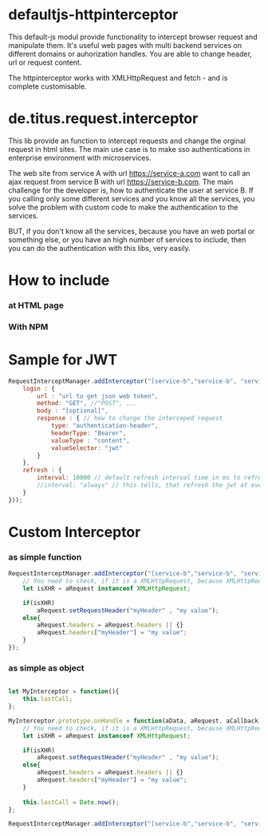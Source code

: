 # defaultjs-httpinterceptor

This default-js modul provide functionality to intercept browser request and manipulate them. It's useful web pages with multi backend services on different domains or auhorization handles. You are able to change header, url or request content.

The httpinterceptor works with XMLHttpRequest and fetch - and is complete customisable.

# de.titus.request.interceptor

This lib provide an function to intercept requests and change the orginal request in html sites. The main use case is to make sso authentications in enterprise environment with microservices.

The web site from service A with url https://service-a.com want to call an ajax request from service B with url https://service-b.com. The main challenge for the developer is, how to authenticate the user at service B. If you calling only some different services and you know all the services, you solve the problem with custom code to make the authentication to the services.

BUT, if you don't know all the services, because you have an web portal or something else, or you have an high number of services to include, then you can do the authentication with this libs, very easily.
    
# How to include
### at HTML page

### With NPM


# Sample for JWT
```javascript
RequestInterceptManager.addInterceptor("[service-b","service-b", "service-...", new de.titus.request.interceptor.interceptors.JWTInterceptor({
	login : {
		url : "url to get json web token",
		method: "GET", //"POST", ...
		body : "[optional]",
		response : { // how to change the interceped request
			type: "authentication-header",
			headerType: "Bearer",
			valueType : "content",
			valueSelector: "jwt"
		}			
	},	
	refresh : {
		interval: 10000 // default refresh interval time in ms to refresh the token
		//interval: "always" // this tells, that refresh the jwt at every request 
	} 
}));
```


# Custom Interceptor
### as simple function
```javascript
RequestInterceptManager.addInterceptor("[service-b","service-b", "service-...", function(aData, aRequest, aCallback){
	// You need to check, if it is a XMLHttpRequest, because XMLHttpRequest an fetch working differently
	let isXHR = aRequest instanceof XMLHttpRequest; 

	if(isXHR)
		aRequest.setRequestHeader("myHeader" , "my value");
	else{
		aRequest.headers = aRequest.headers || {}
		aRequest.headers["myHeader"] = "my value";
	} 
});
```

### as simple as object 
```javascript

let MyInterceptor = function(){
	this.lastCall;
}; 

MyInterceptor.prototype.onHandle = function(aData, aRequest, aCallback){
	// You need to check, if it is a XMLHttpRequest, because XMLHttpRequest an fetch working differently
	let isXHR = aRequest instanceof XMLHttpRequest; 

	if(isXHR)
		aRequest.setRequestHeader("myHeader" , "my value");
	else{
		aRequest.headers = aRequest.headers || {}
		aRequest.headers["myHeader"] = "my value";
	} 
	
	this.lastCall = Date.now();
};

RequestInterceptManager.addInterceptor("[service-b","service-b", "service-...", new MyInterceptor());
```